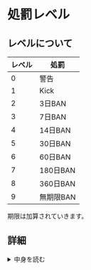 # 処罰レベル
## レベルについて

| レベル | 処罰 |
| ----| ---- |
| 0 | 警告 |
| 1 | Kick |
| 2 | 3日BAN |
| 3 | 7日BAN |
| 4 | 14日BAN |
| 5 | 30日BAN |
| 6 | 60日BAN |
| 7 | 180日BAN |
| 8 | 360日BAN |
| 9 | 無期限BAN |
期限は加算されていきます。

## 詳細
<details><summary>中身を読む</summary><div>
目安
## level 9
|  |
| - |
| 割れアカウントでのログイン |
| サーバーに対し、多大な損害を出した場合 | 
| 悪質なチート |
## level 8
|  |
| - |
| |
## level 7
|  |
| - |
| 一切の反省が見られない |
## level 6
|  |
| - |
| 運営を装う行為 |
| 情報漏洩(個人情報など) |
## level 5
|  |
| - |
| 他サービスの宣伝 |
| hato鯖にとって不利益な情報を流す |
| 透視 |
## level 4
| 解除の有無 |  |
| -- | - |
| 無 | 不快になるチャットの連投 |
## level 3
|  |
| - |
| 重度なチャットの連投 |
| 不快になるチャット |
## level 2
|  |
| - |
| |
</div></details>